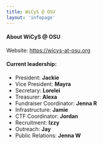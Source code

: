 ```yaml
---
title: WiCyS @ OSU
layout: 'infopage'
---
```


#### About WiCyS @ OSU
Website: https://wicys-at-osu.org
#### Current leadership:

- President: **Jackie**
- Vice President: **Mayra**
- Secretary: **Lorelei**
- Treasurer: **Alexa**
- Fundraiser Coordinator: **Jenna R**
- Infrastructure: **Jamie** 
- CTF Coordinator: **Jordan** 
- Recruitment: **Izzy**
- Outreach: **Jay**
- Public Relations: **Jenna W**